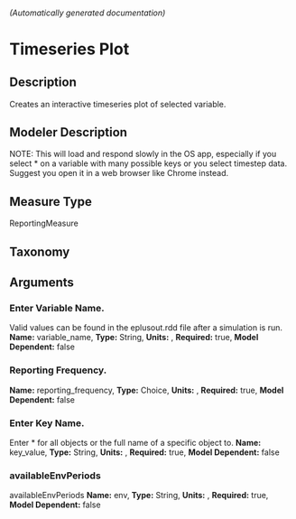 ###### (Automatically generated documentation)

# Timeseries Plot

## Description

Creates an interactive timeseries plot of selected variable.

## Modeler Description

NOTE: This will load and respond slowly in the OS app, especially if you select \* on a variable with many possible keys or you select timestep data. Suggest you open it in a web browser like Chrome instead.

## Measure Type

ReportingMeasure

## Taxonomy

## Arguments

### Enter Variable Name.

Valid values can be found in the eplusout.rdd file after a simulation is run.
**Name:** variable_name,
**Type:** String,
**Units:** ,
**Required:** true,
**Model Dependent:** false

### Reporting Frequency.

**Name:** reporting_frequency,
**Type:** Choice,
**Units:** ,
**Required:** true,
**Model Dependent:** false

### Enter Key Name.

Enter \* for all objects or the full name of a specific object to.
**Name:** key_value,
**Type:** String,
**Units:** ,
**Required:** true,
**Model Dependent:** false

### availableEnvPeriods

availableEnvPeriods
**Name:** env,
**Type:** String,
**Units:** ,
**Required:** true,
**Model Dependent:** false
